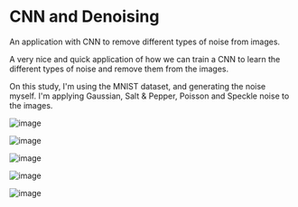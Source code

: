 # CNN and Denoising
An application with CNN to remove different types of noise from images.

A very nice and quick application of how we can train a CNN to learn the different types of noise and remove them from the images. 

On this study, I'm using the MNIST dataset, and generating the noise myself. I'm applying Gaussian, Salt & Pepper, Poisson and Speckle noise to the images.

![image](https://github.com/diegowarp/CNN-and-Denoising/assets/60277333/85a3d9cc-7313-48ef-a538-da51c57e5c27)

![image](https://github.com/diegowarp/CNN-and-Denoising/assets/60277333/ac4669cc-b26f-47ce-989a-e9d808d7a32b)

![image](https://github.com/diegowarp/CNN-and-Denoising/assets/60277333/1e4979f0-5862-400e-b8da-d744e47e6dc2)

![image](https://github.com/diegowarp/CNN-and-Denoising/assets/60277333/cd24d6fc-15be-4d68-89de-0c33e0d3424e)

![image](https://github.com/diegowarp/CNN-and-Denoising/assets/60277333/6af7689a-07d3-4441-b2e8-42d1965cca9f)
